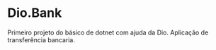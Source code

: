 # Dio.Bank
Primeiro projeto do básico de dotnet com ajuda da Dio. Aplicação de transferência bancaria.
